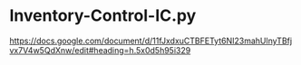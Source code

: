 # Inventory-Control-IC.py

https://docs.google.com/document/d/11fJxdxuCTBFETyt6NI23mahUlnyTBfjvx7V4w5QdXnw/edit#heading=h.5x0d5h95i329
